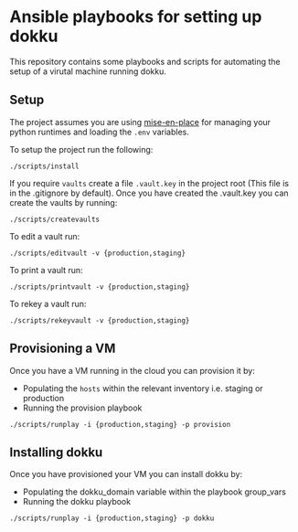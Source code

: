 # Ansible playbooks for setting up dokku

This repository contains some playbooks and scripts for automating the setup of a virutal machine running dokku.

## Setup

The project assumes you are using [mise-en-place](https://mise.jdx.dev/) for managing your python runtimes and loading the `.env` variables.

To setup the project run the following:

```console
./scripts/install
```

If you require `vaults` create a file `.vault.key` in the project root (This file is in the .gitignore by default). Once you have created the .vault.key you can create the vaults by running:

```console
./scripts/createvaults
```

To edit a vault run:

```console
./scripts/editvault -v {production,staging}
```

To print a vault run:

```console
./scripts/printvault -v {production,staging}
```

To rekey a vault run:

```console
./scripts/rekeyvault -v {production,staging}
```

## Provisioning a VM

Once you have a VM running in the cloud you can provision it by:

- Populating the `hosts` within the relevant inventory i.e. staging or production
- Running the provision playbook

```console
./scripts/runplay -i {production,staging} -p provision
```

## Installing dokku

Once you have provisioned your VM you can install dokku by:

- Populating the dokku_domain variable within the playbook group_vars
- Running the dokku playbook

```console
./scripts/runplay -i {production,staging} -p dokku
```